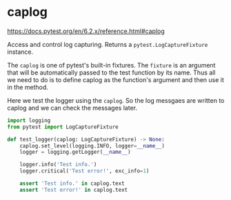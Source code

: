 # caplog

https://docs.pytest.org/en/6.2.x/reference.html#caplog

Access and control log capturing. Returns a `pytest.LogCaptureFixture` instance.

The `caplog` is one of pytest's built-in fixtures. 
The `fixture` is an argument that will be automatically passed to the test function by its name. 
Thus all we need to do is to define caplog as the function's argument and then use it in the method.

Here we test the logger using the `caplog`. So the log messgaes are written to caplog and we can check the messages later.
```py
import logging
from pytest import LogCaptureFixture

def test_logger(caplog: LogCaptureFixture) -> None:
    caplog.set_level(logging.INFO, logger=__name__)
    logger = logging.getLogger(__name__)

    logger.info('Test info.')
    logger.critical('Test error!', exc_info=1)

    assert 'Test info.' in caplog.text
    assert 'Test error!' in caplog.text
```
